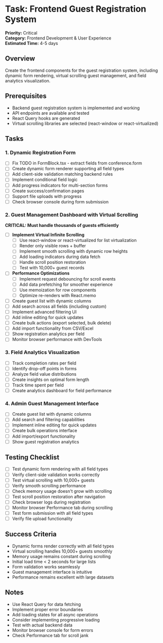 # Task: Frontend Guest Registration System

**Priority:** Critical  
**Category:** Frontend Development & User Experience  
**Estimated Time:** 4-5 days

## Overview

Create the frontend components for the guest registration system, including dynamic form rendering, virtual scrolling guest management, and field analytics visualization.

## Prerequisites

- Backend guest registration system is implemented and working
- API endpoints are available and tested
- React Query hooks are generated
- Virtual scrolling libraries are selected (react-window or react-virtualized)

## Tasks

### 1. Dynamic Registration Form

- [ ] Fix TODO in FormBlock.tsx - extract fields from conference.form
- [ ] Create dynamic form renderer supporting all field types
- [ ] Add client-side validation matching backend rules
- [ ] Implement conditional field logic
- [ ] Add progress indicators for multi-section forms
- [ ] Create success/confirmation pages
- [ ] Support file uploads with progress
- [ ] Check browser console during form submission

### 2. Guest Management Dashboard with Virtual Scrolling

**CRITICAL: Must handle thousands of guests efficiently**

- [ ] **Implement Virtual Infinite Scrolling**
  - [ ] Use react-window or react-virtualized for list virtualization
  - [ ] Render only visible rows + buffer
  - [ ] Implement smooth scrolling with dynamic row heights
  - [ ] Add loading indicators during data fetch
  - [ ] Handle scroll position restoration
  - [ ] Test with 10,000+ guest records
- [ ] **Performance Optimizations**
  - [ ] Implement request debouncing for scroll events
  - [ ] Add data prefetching for smoother experience
  - [ ] Use memoization for row components
  - [ ] Optimize re-renders with React.memo
- [ ] Create guest list with dynamic columns
- [ ] Add search across all fields (including custom)
- [ ] Implement advanced filtering UI
- [ ] Add inline editing for quick updates
- [ ] Create bulk actions (export selected, bulk delete)
- [ ] Add import functionality from CSV/Excel
- [ ] Show registration analytics per field
- [ ] Monitor browser performance with DevTools

### 3. Field Analytics Visualization

- [ ] Track completion rates per field
- [ ] Identify drop-off points in forms
- [ ] Analyze field value distributions
- [ ] Create insights on optimal form length
- [ ] Track time spent per field
- [ ] Create analytics dashboard for field performance

### 4. Admin Guest Management Interface

- [ ] Create guest list with dynamic columns
- [ ] Add search and filtering capabilities
- [ ] Implement inline editing for quick updates
- [ ] Create bulk operations interface
- [ ] Add import/export functionality
- [ ] Show guest registration analytics

## Testing Checklist

- [ ] Test dynamic form rendering with all field types
- [ ] Verify client-side validation works correctly
- [ ] Test virtual scrolling with 10,000+ guests
- [ ] Verify smooth scrolling performance
- [ ] Check memory usage doesn't grow with scrolling
- [ ] Test scroll position restoration after navigation
- [ ] Check browser logs during registration
- [ ] Monitor browser Performance tab during scrolling
- [ ] Test form submission with all field types
- [ ] Verify file upload functionality

## Success Criteria

- Dynamic forms render correctly with all field types
- Virtual scrolling handles 10,000+ guests smoothly
- Memory usage remains constant during scrolling
- Initial load time < 2 seconds for large lists
- Form validation works seamlessly
- Guest management interface is intuitive
- Performance remains excellent with large datasets

## Notes

- Use React Query for data fetching
- Implement proper error boundaries
- Add loading states for all async operations
- Consider implementing progressive loading
- Test with actual backend data
- Monitor browser console for form errors
- Check Performance tab for scroll jank
